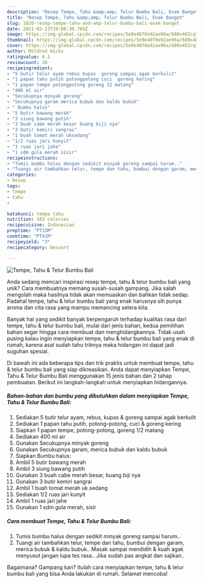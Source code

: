 ```yaml
---
description: "Resep Tempe, Tahu &amp;amp; Telur Bumbu Bali, Enak Banget"
title: "Resep Tempe, Tahu &amp;amp; Telur Bumbu Bali, Enak Banget"
slug: 1820-resep-tempe-tahu-and-amp-telur-bumbu-bali-enak-banget
date: 2021-03-23T19:08:30.765Z
image: https://img-global.cpcdn.com/recipes/5e9e48f8e92ae96a/680x482cq70/tempe-tahu-telur-bumbu-bali-foto-resep-utama.jpg
thumbnail: https://img-global.cpcdn.com/recipes/5e9e48f8e92ae96a/680x482cq70/tempe-tahu-telur-bumbu-bali-foto-resep-utama.jpg
cover: https://img-global.cpcdn.com/recipes/5e9e48f8e92ae96a/680x482cq70/tempe-tahu-telur-bumbu-bali-foto-resep-utama.jpg
author: Mildred Hicks
ratingvalue: 4.1
reviewcount: 10
recipeingredient:
- "5 butir telur ayam rebus kupas  goreng sampai agak berkulit"
- "1 papan tahu putih potongpotong cuci  goreng kering"
- "1 papan tempe potongpotong goreng 12 matang"
- "400 ml air"
- "Secukupnya minyak goreng"
- "Secukupnya garam merica bubuk dan kaldu bubuk"
- " Bumbu halus"
- "5 butir bawang merah"
- "3 siung bawang putih"
- "3 buah cabe merah besar buang biji nya"
- "3 butir kemiri sangrai"
- "1 buah tomat merah uksedang"
- "1/2 ruas jari kunyit"
- "1 ruas jari jahe"
- "1 sdm gula merah sisir"
recipeinstructions:
- "Tumis bumbu halus dengan sedikit minyak goreng sampai harum.."
- "Tuangi air tambahkan telur, tempe dan tahu, bumbui dengan garam, merica bubuk &amp; kaldu bubuk.. Masak sampai mendidih &amp; kuah agak menyusut jangan lupa tes rasa.. Jika sudah pas angkat dan sajikan.."
categories:
- Resep
tags:
- tempe
- tahu
- 

katakunci: tempe tahu  
nutrition: 183 calories
recipecuisine: Indonesian
preptime: "PT15M"
cooktime: "PT41M"
recipeyield: "3"
recipecategory: Dessert

---
```



![Tempe, Tahu &amp; Telur Bumbu Bali](https://img-global.cpcdn.com/recipes/5e9e48f8e92ae96a/680x482cq70/tempe-tahu-telur-bumbu-bali-foto-resep-utama.jpg)

Anda sedang mencari inspirasi resep tempe, tahu &amp; telur bumbu bali yang unik? Cara membuatnya memang susah-susah gampang. Jika salah mengolah maka hasilnya tidak akan memuaskan dan bahkan tidak sedap. Padahal tempe, tahu &amp; telur bumbu bali yang enak harusnya sih punya aroma dan cita rasa yang mampu memancing selera kita.



Banyak hal yang sedikit banyak berpengaruh terhadap kualitas rasa dari tempe, tahu &amp; telur bumbu bali, mulai dari jenis bahan, kedua pemilihan bahan segar hingga cara membuat dan menghidangkannya. Tidak usah pusing kalau ingin menyiapkan tempe, tahu &amp; telur bumbu bali yang enak di rumah, karena asal sudah tahu triknya maka hidangan ini dapat jadi suguhan spesial.


Di bawah ini ada beberapa tips dan trik praktis untuk membuat tempe, tahu &amp; telur bumbu bali yang siap dikreasikan. Anda dapat menyiapkan Tempe, Tahu &amp; Telur Bumbu Bali menggunakan 15 jenis bahan dan 2 tahap pembuatan. Berikut ini langkah-langkah untuk menyiapkan hidangannya.

<!--inarticleads1-->

##### Bahan-bahan dan bumbu yang dibutuhkan dalam menyiapkan Tempe, Tahu &amp; Telur Bumbu Bali:

1. Sediakan 5 butir telur ayam, rebus, kupas &amp; goreng sampai agak berkulit
1. Sediakan 1 papan tahu putih, potong-potong, cuci &amp; goreng kering
1. Siapkan 1 papan tempe, potong-potong, goreng 1/2 matang
1. Sediakan 400 ml air
1. Gunakan Secukupnya minyak goreng
1. Gunakan Secukupnya garam, merica bubuk dan kaldu bubuk
1. Siapkan  Bumbu halus:
1. Ambil 5 butir bawang merah
1. Ambil 3 siung bawang putih
1. Gunakan 3 buah cabe merah besar, buang biji nya
1. Gunakan 3 butir kemiri sangrai
1. Ambil 1 buah tomat merah uk.sedang
1. Sediakan 1/2 ruas jari kunyit
1. Ambil 1 ruas jari jahe
1. Gunakan 1 sdm gula merah, sisir




<!--inarticleads2-->

##### Cara membuat Tempe, Tahu &amp; Telur Bumbu Bali:

1. Tumis bumbu halus dengan sedikit minyak goreng sampai harum..
1. Tuangi air tambahkan telur, tempe dan tahu, bumbui dengan garam, merica bubuk &amp; kaldu bubuk.. Masak sampai mendidih &amp; kuah agak menyusut jangan lupa tes rasa.. Jika sudah pas angkat dan sajikan..




Bagaimana? Gampang kan? Itulah cara menyiapkan tempe, tahu &amp; telur bumbu bali yang bisa Anda lakukan di rumah. Selamat mencoba!
